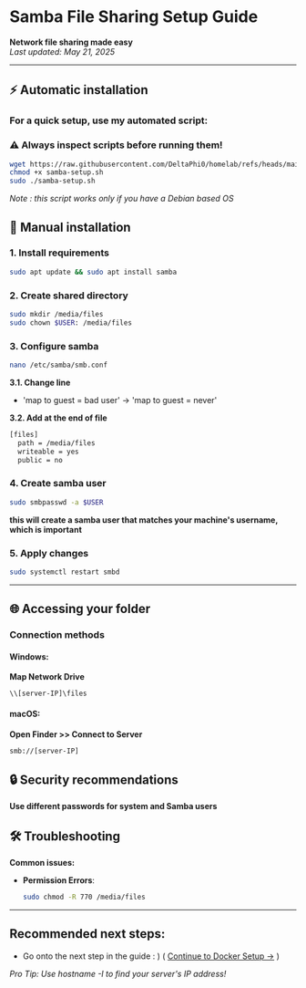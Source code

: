 # Samba File Sharing Setup Guide

**Network file sharing made easy**  
*Last updated: May 21, 2025*

---
## ⚡️ Automatic installation
   ### For a quick setup, use my automated script:
   ### ⚠️ Always inspect scripts before running them!
   ```bash
   wget https://raw.githubusercontent.com/DeltaPhi0/homelab/refs/heads/main/media/samba/samba-setup.sh
   chmod +x samba-setup.sh
   sudo ./samba-setup.sh
   ```
*Note : this script works only if you have a Debian based OS*
## 🚀 Manual installation

### 1. Install requirements
```bash
sudo apt update && sudo apt install samba
```
### 2. Create shared directory
```bash
sudo mkdir /media/files
sudo chown $USER: /media/files
```
### 3. Configure samba
```bash
nano /etc/samba/smb.conf
```
**3.1. Change line**
  - 'map to guest = bad user' → 'map to guest = never'

**3.2. Add at the end of file**
```bash
[files]
  path = /media/files
  writeable = yes
  public = no
```
### 4. Create samba user
```bash
sudo smbpasswd -a $USER
```
**this will create a samba user that matches your machine's username, which is important**
### 5. Apply changes
```bash
sudo systemctl restart smbd
```
---

## 🌐 Accessing your folder

### Connection methods
#### Windows:  
   **Map Network Drive**
```
\\[server-IP]\files
```
#### macOS:
  **Open Finder >> Connect to Server**
  ```
  smb://[server-IP]
  ```
## 🔒 Security recommendations
**Use different passwords for system and Samba users**

## 🛠️ Troubleshooting

**Common issues:**
- **Permission Errors**:  
  ```bash
  sudo chmod -R 770 /media/files
  ```
---


## Recommended next steps:
- Go onto the next step in the guide : ) ( [Continue to Docker Setup →](../docker/INSTALL.md) )

*Pro Tip: Use hostname -I to find your server's IP address!*
